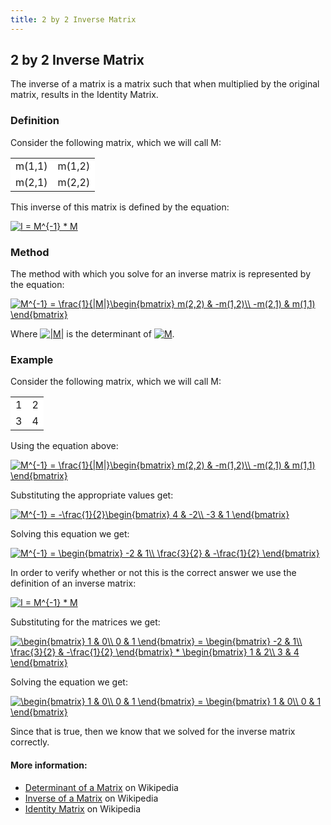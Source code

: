 ```yaml
---
title: 2 by 2 Inverse Matrix
---
```


## 2 by 2 Inverse Matrix

The inverse of a matrix is a matrix such that when multiplied by the original matrix, results in the Identity Matrix.

### Definition

Consider the following matrix, which we will call M:

<table>
  <tr>
    <td style="background-color: white">m(1,1)</td>
    <td style="background-color: white">m(1,2)</td>
  </tr>
  <tr>
    <td style="background-color: white">m(2,1)</td>
    <td style="background-color: white">m(2,2)</td>
  </tr>
</table>

This inverse of this matrix is defined by the equation:

<a href="https://www.codecogs.com/eqnedit.php?latex=I&space;=&space;M^{-1}&space;*&space;M" target="_blank"><img src="https://latex.codecogs.com/gif.latex?I&space;=&space;M^{-1}&space;*&space;M" title="I = M^{-1} * M" /></a>

### Method

The method with which you solve for an inverse matrix is represented by the equation:

<a href="https://www.codecogs.com/eqnedit.php?latex=M^{-1}&space;=&space;\frac{1}{|M|}\begin{bmatrix}&space;m(2,2)&space;&&space;-m(1,2)\\&space;-m(2,1)&space;&&space;m(1,1)&space;\end{bmatrix}" target="_blank"><img src="https://latex.codecogs.com/gif.latex?M^{-1}&space;=&space;\frac{1}{|M|}\begin{bmatrix}&space;m(2,2)&space;&&space;-m(1,2)\\&space;-m(2,1)&space;&&space;m(1,1)&space;\end{bmatrix}" title="M^{-1} = \frac{1}{|M|}\begin{bmatrix} m(2,2) & -m(1,2)\\ -m(2,1) & m(1,1) \end{bmatrix}" /></a>

Where <a href="https://www.codecogs.com/eqnedit.php?latex=|M|" target="_blank"><img src="https://latex.codecogs.com/gif.latex?|M|" title="|M|" /></a> is the determinant of <a href="https://www.codecogs.com/eqnedit.php?latex=M" target="_blank"><img src="https://latex.codecogs.com/gif.latex?M" title="M" /></a>.

### Example

Consider the following matrix, which we will call M:

<table>
  <tr>
    <td style="background-color: white">1</td>
    <td style="background-color: white">2</td>
  </tr>
  <tr>
    <td style="background-color: white">3</td>
    <td style="background-color: white">4</td>
  </tr>
</table>

Using the equation above:

<a href="https://www.codecogs.com/eqnedit.php?latex=M^{-1}&space;=&space;\frac{1}{|M|}\begin{bmatrix}&space;m(2,2)&space;&&space;-m(1,2)\\&space;-m(2,1)&space;&&space;m(1,1)&space;\end{bmatrix}" target="_blank"><img src="https://latex.codecogs.com/gif.latex?M^{-1}&space;=&space;\frac{1}{|M|}\begin{bmatrix}&space;m(2,2)&space;&&space;-m(1,2)\\&space;-m(2,1)&space;&&space;m(1,1)&space;\end{bmatrix}" title="M^{-1} = \frac{1}{|M|}\begin{bmatrix} m(2,2) & -m(1,2)\\ -m(2,1) & m(1,1) \end{bmatrix}" /></a> 

Substituting the appropriate values get:

<a href="https://www.codecogs.com/eqnedit.php?latex=M^{-1}&space;=&space;-\frac{1}{2}\begin{bmatrix}&space;4&space;&&space;-2\\&space;-3&space;&&space;1&space;\end{bmatrix}" target="_blank"><img src="https://latex.codecogs.com/gif.latex?M^{-1}&space;=&space;-\frac{1}{2}\begin{bmatrix}&space;4&space;&&space;-2\\&space;-3&space;&&space;1&space;\end{bmatrix}" title="M^{-1} = -\frac{1}{2}\begin{bmatrix} 4 & -2\\ -3 & 1 \end{bmatrix}" /></a>

Solving this equation we get:

<a href="https://www.codecogs.com/eqnedit.php?latex=M^{-1}&space;=&space;\begin{bmatrix}&space;-2&space;&&space;1\\&space;\frac{3}{2}&space;&&space;-\frac{1}{2}&space;\end{bmatrix}" target="_blank"><img src="https://latex.codecogs.com/gif.latex?M^{-1}&space;=&space;\begin{bmatrix}&space;-2&space;&&space;1\\&space;\frac{3}{2}&space;&&space;-\frac{1}{2}&space;\end{bmatrix}" title="M^{-1} = \begin{bmatrix} -2 & 1\\ \frac{3}{2} & -\frac{1}{2} \end{bmatrix}" /></a>

In order to verify whether or not this is the correct answer we use the definition of an inverse matrix:

<a href="https://www.codecogs.com/eqnedit.php?latex=I&space;=&space;M^{-1}&space;*&space;M" target="_blank"><img src="https://latex.codecogs.com/gif.latex?I&space;=&space;M^{-1}&space;*&space;M" title="I = M^{-1} * M" /></a>

Substituting for the matrices we get:

<a href="https://www.codecogs.com/eqnedit.php?latex=\begin{bmatrix}&space;1&space;&&space;0\\&space;0&space;&&space;1&space;\end{bmatrix}&space;=&space;\begin{bmatrix}&space;-2&space;&&space;1\\&space;\frac{3}{2}&space;&&space;-\frac{1}{2}&space;\end{bmatrix}&space;*&space;\begin{bmatrix}&space;1&space;&&space;2\\&space;3&space;&&space;4&space;\end{bmatrix}" target="_blank"><img src="https://latex.codecogs.com/gif.latex?\begin{bmatrix}&space;1&space;&&space;0\\&space;0&space;&&space;1&space;\end{bmatrix}&space;=&space;\begin{bmatrix}&space;-2&space;&&space;1\\&space;\frac{3}{2}&space;&&space;-\frac{1}{2}&space;\end{bmatrix}&space;*&space;\begin{bmatrix}&space;1&space;&&space;2\\&space;3&space;&&space;4&space;\end{bmatrix}" title="\begin{bmatrix} 1 & 0\\ 0 & 1 \end{bmatrix} = \begin{bmatrix} -2 & 1\\ \frac{3}{2} & -\frac{1}{2} \end{bmatrix} * \begin{bmatrix} 1 & 2\\ 3 & 4 \end{bmatrix}" /></a>

Solving the equation we get:

<a href="https://www.codecogs.com/eqnedit.php?latex=\begin{bmatrix}&space;1&space;&&space;0\\&space;0&space;&&space;1&space;\end{bmatrix}&space;=&space;\begin{bmatrix}&space;1&space;&&space;0\\&space;0&space;&&space;1&space;\end{bmatrix}" target="_blank"><img src="https://latex.codecogs.com/gif.latex?\begin{bmatrix}&space;1&space;&&space;0\\&space;0&space;&&space;1&space;\end{bmatrix}&space;=&space;\begin{bmatrix}&space;1&space;&&space;0\\&space;0&space;&&space;1&space;\end{bmatrix}" title="\begin{bmatrix} 1 & 0\\ 0 & 1 \end{bmatrix} = \begin{bmatrix} 1 & 0\\ 0 & 1 \end{bmatrix}" /></a>

Since that is true, then we know that we solved for the inverse matrix correctly.

#### More information:
  * [Determinant of a Matrix](https://en.wikipedia.org/wiki/Determinant) on Wikipedia
  * [Inverse of a Matrix](https://en.wikipedia.org/wiki/Invertible_matrix) on Wikipedia
  * [Identity Matrix](https://en.wikipedia.org/wiki/Identity_matrix) on Wikipedia
  
